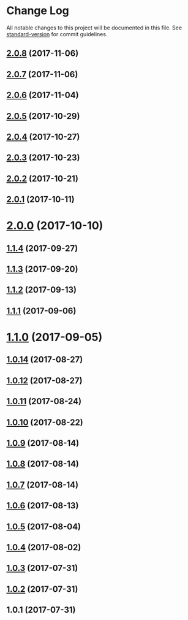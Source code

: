 # Change Log

All notable changes to this project will be documented in this file. See [standard-version](https://github.com/conventional-changelog/standard-version) for commit guidelines.

<a name="2.0.8"></a>
## [2.0.8](https://github.com/zerkalica/lom_atom/compare/v2.0.7...v2.0.8) (2017-11-06)



<a name="2.0.7"></a>
## [2.0.7](https://github.com/zerkalica/lom_atom/compare/v2.0.6...v2.0.7) (2017-11-06)



<a name="2.0.6"></a>
## [2.0.6](https://github.com/zerkalica/lom_atom/compare/v2.0.5...v2.0.6) (2017-11-04)



<a name="2.0.5"></a>
## [2.0.5](https://github.com/zerkalica/lom_atom/compare/v2.0.4...v2.0.5) (2017-10-29)



<a name="2.0.4"></a>
## [2.0.4](https://github.com/zerkalica/lom_atom/compare/v2.0.3...v2.0.4) (2017-10-27)



<a name="2.0.3"></a>
## [2.0.3](https://github.com/zerkalica/lom_atom/compare/v2.0.2...v2.0.3) (2017-10-23)



<a name="2.0.2"></a>
## [2.0.2](https://github.com/zerkalica/lom_atom/compare/v2.0.1...v2.0.2) (2017-10-21)



<a name="2.0.1"></a>
## [2.0.1](https://github.com/zerkalica/lom_atom/compare/v2.0.0...v2.0.1) (2017-10-11)



<a name="2.0.0"></a>
# [2.0.0](https://github.com/zerkalica/lom_atom/compare/v1.1.4...v2.0.0) (2017-10-10)



<a name="1.1.4"></a>
## [1.1.4](https://github.com/zerkalica/lom_atom/compare/v1.1.3...v1.1.4) (2017-09-27)



<a name="1.1.3"></a>
## [1.1.3](https://github.com/zerkalica/lom_atom/compare/v1.1.2...v1.1.3) (2017-09-20)



<a name="1.1.2"></a>
## [1.1.2](https://github.com/zerkalica/lom_atom/compare/v1.1.1...v1.1.2) (2017-09-13)



<a name="1.1.1"></a>
## [1.1.1](https://github.com/zerkalica/lom_atom/compare/v1.1.0...v1.1.1) (2017-09-06)



<a name="1.1.0"></a>
# [1.1.0](https://github.com/zerkalica/lom_atom/compare/v1.0.14...v1.1.0) (2017-09-05)



<a name="1.0.14"></a>
## [1.0.14](https://github.com/zerkalica/lom_atom/compare/v1.0.13...v1.0.14) (2017-08-27)



<a name="1.0.12"></a>
## [1.0.12](https://github.com/zerkalica/lom_atom/compare/v1.0.11...v1.0.12) (2017-08-27)



<a name="1.0.11"></a>
## [1.0.11](https://github.com/zerkalica/lom_atom/compare/v1.0.10...v1.0.11) (2017-08-24)



<a name="1.0.10"></a>
## [1.0.10](https://github.com/zerkalica/lom_atom/compare/v1.0.9...v1.0.10) (2017-08-22)



<a name="1.0.9"></a>
## [1.0.9](https://github.com/zerkalica/lom_atom/compare/v1.0.8...v1.0.9) (2017-08-14)



<a name="1.0.8"></a>
## [1.0.8](https://github.com/zerkalica/lom_atom/compare/v1.0.7...v1.0.8) (2017-08-14)



<a name="1.0.7"></a>
## [1.0.7](https://github.com/zerkalica/lom_atom/compare/v1.0.6...v1.0.7) (2017-08-14)



<a name="1.0.6"></a>
## [1.0.6](https://github.com/zerkalica/lom_atom/compare/v1.0.5...v1.0.6) (2017-08-13)



<a name="1.0.5"></a>
## [1.0.5](https://github.com/zerkalica/lom_atom/compare/v1.0.4...v1.0.5) (2017-08-04)



<a name="1.0.4"></a>
## [1.0.4](https://github.com/zerkalica/lom_atom/compare/v1.0.3...v1.0.4) (2017-08-02)



<a name="1.0.3"></a>
## [1.0.3](https://github.com/zerkalica/lom_atom/compare/v1.0.2...v1.0.3) (2017-07-31)



<a name="1.0.2"></a>
## [1.0.2](https://github.com/zerkalica/lom_atom/compare/v1.0.1...v1.0.2) (2017-07-31)



<a name="1.0.1"></a>
## 1.0.1 (2017-07-31)
